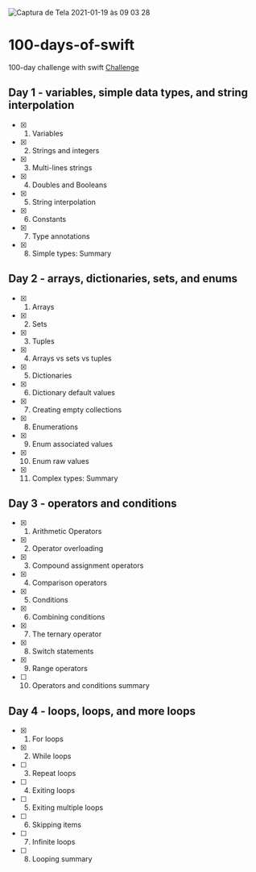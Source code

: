 ![Captura de Tela 2021-01-19 às 09 03 28](https://user-images.githubusercontent.com/42782419/105032215-45751680-5a35-11eb-98db-c69c2db943ae.png)

# 100-days-of-swift
100-day challenge with swift
[Challenge](https://www.hackingwithswift.com/100)

## Day 1 - variables, simple data types, and string interpolation
- [x] 1. Variables
- [x] 2. Strings and integers
- [x] 3. Multi-lines strings
- [x] 4. Doubles and Booleans
- [x] 5. String interpolation
- [x] 6. Constants
- [x] 7. Type annotations
- [x] 8. Simple types: Summary

## Day 2 - arrays, dictionaries, sets, and enums
- [x] 1. Arrays
- [x] 2. Sets
- [x] 3. Tuples
- [x] 4. Arrays vs sets vs tuples
- [x] 5. Dictionaries
- [x] 6. Dictionary default values
- [x] 7. Creating empty collections
- [x] 8. Enumerations
- [x] 9. Enum associated values
- [x] 10. Enum raw values
- [x] 11. Complex types: Summary

## Day 3 - operators and conditions
- [x] 1. Arithmetic Operators
- [x] 2. Operator overloading
- [x] 3. Compound assignment operators
- [x] 4. Comparison operators
- [x] 5. Conditions
- [x] 6. Combining conditions
- [x] 7. The ternary operator
- [x] 8. Switch statements
- [x] 9. Range operators
- [ ] 10. Operators and conditions summary
## Day 4 - loops, loops, and more loops
- [x] 1. For loops
- [x] 2. While loops
- [ ] 3. Repeat loops
- [ ] 4. Exiting loops
- [ ] 5. Exiting multiple loops
- [ ] 6. Skipping items
- [ ] 7. Infinite loops
- [ ] 8. Looping summary

